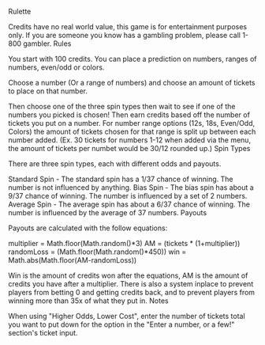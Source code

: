 Rulette

Credits have no real world value, this game is for entertainment purposes only. If you are someone you know has a gambling problem, please call 1-800 gambler.
Rules

You start with 100 credits. You can place a prediction on numbers, ranges of numbers, even/odd or colors.

Choose a number (Or a range of numbers) and choose an amount of tickets to place on that number.

Then choose one of the three spin types then wait to see if one of the numbers you picked is chosen! Then earn credits based off the number of tickets you put on a number. For number range options (12s, 18s, Even/Odd, Colors) the amount of tickets chosen for that range is split up between each number added. (Ex. 30 tickets for numbers 1-12 when added via the menu, the amount of tickets per numbet would be 30/12 rounded up.)
Spin Types

There are three spin types, each with different odds and payouts.

Standard Spin - The standard spin has a 1/37 chance of winning. The number is not influenced by anything.
Bias Spin - The bias spin has about a 9/37 chance of winning. The number is influenced by a set of 2 numbers.
Average Spin - The average spin has about a 6/37 chance of winning. The number is influenced by the average of 37 numbers.
Payouts

Payouts are calculated with the follow equations:

multiplier = Math.floor(Math.random()*3)
AM = (tickets * (1+multiplier))
randomLoss = (Math.floor(Math.random()*450))
win = Math.abs(Math.floor(AM-randomLoss))

Win is the amount of credits won after the equations, AM is the amount of credits you have after a multiplier. There is also a system inplace to prevent players from betting 0 and getting credits back, and to prevent players from winning more than 35x of what they put in.
Notes

When using "Higher Odds, Lower Cost", enter the number of tickets total you want to put down for the option in the "Enter a number, or a few!" section's ticket input.
